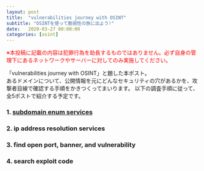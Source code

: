 ```yaml
---
layout: post
title:  "vulnerabilities journey with OSINT"
subtitle: "OSINTを使って脆弱性の旅に出よう!"
date:   2020-03-27 00:00:00
categories: [osint]
---
```


<font color="red">※本投稿に記載の内容は犯罪行為を助長するものではありません。必ず自身の管理下にあるネットワークやサーバーに対してのみ実施してください。</font>

「vulnerabilities journey with OSINT」と題した本ポスト。  
あるドメインについて、公開情報を元にどんなセキュリティの穴があるかを、攻撃者目線で確認する手順をかきつくってまいります。
以下の調査手順に従って、全5ポストで紹介する予定です。

### 1. [subdomain enum services](https://kuno-ssa.github.io/osint/2020/03/27/subdomain-enum-services.html)
### 2. ip address resolution services
### 3. find open port, banner, and vulnerability
### 4. search exploit code
